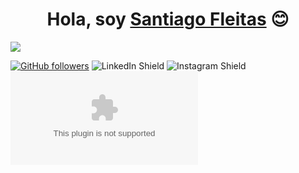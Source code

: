 <div align="center">
<h1 align="center">Hola, soy <a href="https://github.com/SantiagoFleitasIbarra">Santiago Fleitas</a> 😊</h1>
</div>
<img src="https://media.licdn.com/dms/image/v2/D4D16AQG39y-LsY-2wg/profile-displaybackgroundimage-shrink_350_1400/profile-displaybackgroundimage-shrink_350_1400/0/1721517908437?e=1729123200&v=beta&t=KvrkjMwL268oeClXQcBHpmrBZZgQeyCamXIwfW6VsV8">

[![GitHub followers](https://img.shields.io/github/followers/santiagofleitasiabrra?style=social)](https://github.com/SantiagoFleitasIbarra)
![LinkedIn Shield](www.linkedin.com/in/santiago-mauricio-fleitas-ibarra-852075280)
![Instagram Shield](https://www.instagram.com/sancolett_/)
![Gmail Shield](santiagofle8@gmail.com)
